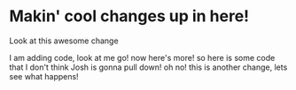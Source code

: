 # Makin' cool changes up in here!

Look at this awesome change

I am adding code, look at me go!
now here's more!
so here is some code that I don't think Josh is gonna pull down! oh no!
this is another change, lets see what happens!
